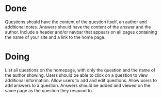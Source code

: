 # Done

Questions should have the content of the question itself, an author and additional notes.
Answers should have the content of the answer and the author.
Include a header and/or navbar that appears on all pages containing the name of your site and a link to the home page.

# Doing

List all questions on the homepage, with only the question and the name of the author showing.
Users should be able to click on a question to view additional information.
Allow users to add and edit questions.
Allow users to add answers to a question. Answers should be added and viewed on the same page as the question they respond to.
